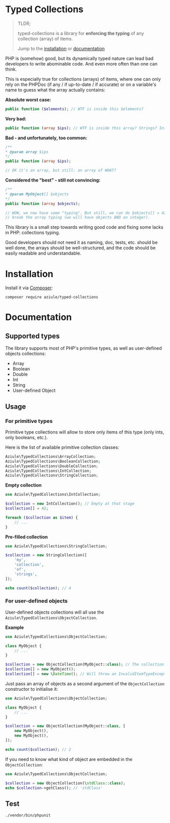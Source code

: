 # Typed Collections

> TLDR;
>
> typed-collections is a library for **enforcing the typing** of any collection (array) of items.
>
> Jump to the [installation](#installation) or [documentation](#documentation)

PHP is (somehow) good, but its dynamically typed nature can lead bad developers to write abominable code. And even more often than one can think.

This is especially true for collections (arrays) of items, where one can only rely on the PHPDoc (if any / if up-to-date / if accurate) 
or on a variable's name to guess what the array actually contains:

**Absolute worst case:**
```php
public function ($elements); // WTF is inside this $elements?
```

**Very bad:**
```php
public function (array $ips); // WTF is inside this array? Strings? Ints? Objects? Is it an associative array? Jesus F*
```

**Bad - and unfortunately, too common:**
```php
/**
* @param array $ips
*/
public function (array $ips);

// OK it's an array, but still: an array of WHAT?
```

**Considered the "best" - still not convincing:**
```php
/**
* @param MyObject[] $objects
*/
public function (array $objects);

// WOW, we now have some "typing". But still, we can do $objects[] = 42, which will
// break the array typing (we will have objects AND an integer).
```

This library is a small step towards writing good code and fixing some lacks in PHP: collections typing.

Good developers should not need it as naming, doc, tests, etc. should be well done, the arrays should be well-structured,
and the code should be easily readable and understandable.

# Installation

Install it via [Composer](https://getcomposer.org):
```
composer require aziule/typed-collections
```

# Documentation

## Supported types
The library supports most of PHP's primitive types, as well as user-defined objects collections:
- Array
- Boolean
- Double
- Int
- String
- User-defined Object

## Usage

### For primitive types
Primitive type collections will allow to store only items of this type (only ints, only booleans, etc.).

Here is the list of available primitive collection classes:
```php
Aziule\TypedCollections\ArrayCollection;
Aziule\TypedCollections\BooleanCollection;
Aziule\TypedCollections\DoubleCollection;
Aziule\TypedCollections\IntCollection;
Aziule\TypedCollections\StringCollection;
```

**Empty collection**
```php
use Aziule\TypedCollections\IntCollection;

$collection = new IntCollection(); // Empty at that stage
$collection[] = 42;

foreach ($collection as $item) {
    // ...
}
```

**Pre-filled collection**
```php
use Aziule\TypedCollections\StringCollection;

$collection = new StringCollection([
    'my',
    'collection',
    'of',
    'strings',
]);

echo count($collection); // 4
```

### For user-defined objects
User-defined objects collections will all use the `Aziule\TypedCollections\ObjectCollection`.

**Example**
```php
use Aziule\TypedCollections\ObjectCollection;

class MyObject {
    // ...
}

$collection = new ObjectCollection(MyObject::class); // The collection is of type MyObject
$collection[] = new MyObject();
$collection[] = new \DateTime(); // Will throw an InvalidItemTypeException
```

Just pass an array of objects as a second argument of the `ObjectCollection` constructor to initialise it:
```php
use Aziule\TypedCollections\ObjectCollection;

class MyObject {
    // ...
}

$collection = new ObjectCollection(MyObject::class, [
    new MyObject(),
    new MyObject(),
]);

echo count($collection); // 2
```

If you need to know what kind of object are embedded in the `ObjectCollection`:
```php
use Aziule\TypedCollections\ObjectCollection;

$collection = new ObjectCollection(\stdClass::class);
echo $collection->getClass(); // 'stdClass'
```

## Test
```sh
./vendor/bin/phpunit
```
